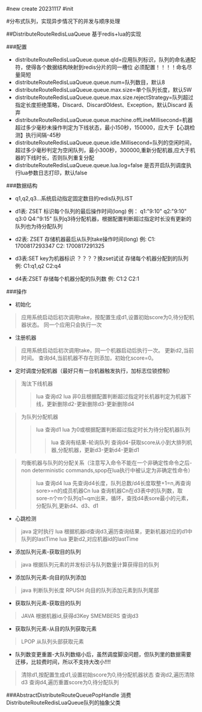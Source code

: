#new create 20231117
#init

#分布式队列，实现异步情况下的并发与顺序处理

##DistributeRouteRedisLuaQueue 基于redis+lua的实现

###配置
* distributeRouteRedisLuaQueue.queue.qId=应用队列标识，队列的命名通配符，使得各个数据结构映射到redis分片的同一槽位 必须配置！！！！命名尽量简短
* distributeRouteRedisLuaQueue.queue.num=队列数目，默认8
* distributeRouteRedisLuaQueue.queue.max.size=单个队列长度，默认5W
* distributeRouteRedisLuaQueue.queue.max.size.rejectStrategy=队列超过指定长度拒绝策略，Discard、DiscardOldest、Exception，默认Discard 丢弃
* distributeRouteRedisLuaQueue.queue.machine.offLineMillisecond=机器超过多少毫秒未操作判定为下线状态，最小150秒，150000，应大于【心跳检测】执行间隔-45秒
* distributeRouteRedisLuaQueue.queue.idle.Millisecond=队列的空闲时间，超过多少毫秒判定为空闲队列，最小300秒，300000,重新分配机器,应大于机器的下线时长，否则队列重复分配
* distributeRouteRedisLuaQueue.queue.lua.log=false 是否开启队列调度执行lua参数日志打印，默认false

###数据结构
* q1,q2,q3...系统启动指定固定数目的redis队列LIST

* d1表: ZSET
标识每个队列的最后操作时间(long)
例：
q1:"9:10"
q2:"9:10"
q3:0
Q4:"9:15"
队列q3待分配机器，根据配置判断超过指定时长没有更新的队列也为待分配队列

* d2表: ZSET
存储机器最后从队列take操作时间(long)
例:
C1: 1700817293347
C2: 1700817291325

* d3表:SET key为机器标识  ？？？？换zset试试
存储每个机器分配到的队列
例:
C1:q1,q2
C2:q4

* d4表:ZSET
存储每个机器分配的队列数
例:
C1:2
C2:1

###操作
* 初始化
>应用系统启动后初次调用take，按配置生成d1,设置初始score为0,待分配机器状态。 同一个应用只会执行一次

* 注册机器
>应用系统启动后初次调用take，同一个机器启动后执行一次。
>更新d2,当前时间。
>查询d4,当前机器不存在则添加，初始化score=0。

* 定时调度分配机器（最好只有一台机器触发执行，加标志位锁控制）
>淘汰下线机器
>>lua 查询d2
>>lua 非0且根据配置判断超过指定时长机器判定为机器下线，更新删除d2-更新删除d3-更新删除d4

>为队列分配机器
>>lua 查询d1
>>lua 为0或根据配置判断超过指定时长为待分配机器队列
>>>lua 查询有结果-轮询队列 查询d4-获取score从小到大排列机器,分配机器，更新d3-更新d4-更新d1

>均衡机器与队列的分配关系（注意写入命令不能在一个非确定性命令之后-non deterministic commands,spop在lua执行中被认定为非确定性命令）
>>lua 查询d4
>>lua 先查询d4长度，队列总数/d4长度取整+1=n,再查询sore>=n的成员机器Cn
>>lua 查询机器Cn在d3表中的队列数，取sore-n个m个队列q1~qm出来，循环，查找d4表sore最小的元素，分配队列,更新d4、d3、d1

* 心跳检测
>java 定时执行
>lua 根据机器id查询d3,遍历查询结果，更新机器对应的d1中队列的lastTime
>lua 更新d2,对应机器id的lastTime

* 添加队列元素-获取目的队列
>java 根据队列元素的并发标识与队列数量计算获得目的队列

* 添加队列元素-向目的队列添加
>java 判断队列长度
>RPUSH 向目的队列添加元素到队列尾部

* 获取队列元素-获取目的队列
>JAVA 根据机器id,获得d3Key
>SMEMBERS 查询d3

* 获取队列元素-从目的队列获取元素
>LPOP 从队列头部获取元素

* 队列数变更重置-大队列数缩小后，虽然调度脚没问题，但队列里的数据需要迁移，比较费时间，所以不支持大改小!!!!
>清除d1,按配置生成d1,设置初始score为0,待分配机器状态
>查询d2,遍历清除d3
>查询d4,遍历重置score为0,待分配队列

###AbstractDistributeRouteQueuePopHandle 消费DistributeRouteRedisLuaQueue队列的抽象父类


